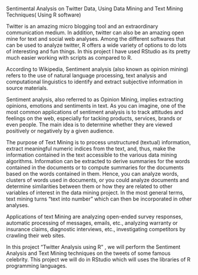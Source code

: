
Sentimental Analysis on Twitter Data, Using Data Mining and Text Mining Techniques( Using R software)

Twitter is an amazing micro blogging tool and an extraordinary communication medium. In addition, twitter can also be an amazing open mine for text and social web analyses. Among the different softwares that can be used to analyze twitter, R offers a wide variety of options to do lots of interesting and fun things. In this project I have used RStudio as its pretty much easier working with scripts as compared to R.

According to Wikipedia, Sentiment analysis (also known as opinion mining) refers to the use of natural language processing, text analysis and computational linguistics to identify and extract subjective information in source materials.

Sentiment analysis, also referred to as Opinion Mining, implies extracting opinions, emotions and sentiments in text. As you can imagine, one of the most common applications of sentiment analysis is to track attitudes and feelings on the web, especially for tacking products, services, brands or even people. The main idea is to determine whether they are viewed positively or negatively by a given audience.

The purpose of Text Mining is to process unstructured (textual) information, extract meaningful numeric indices from the text, and, thus, make the information contained in the text accessible to the various data mining algorithms. Information can be extracted to derive summaries for the words contained in the documents or to compute summaries for the documents based on the words contained in them. Hence, you can analyze words, clusters of words used in documents, or you could analyze documents and determine similarities between them or how they are related to other variables of interest in the data mining project. In the most general terms, text mining turns “text into number” which can then be incorporated in other analyses.

Applications of text Mining are analyzing open-ended survey responses, automatic processing of messages, emails, etc., analyzing warranty or insurance claims, diagnostic interviews, etc., investigating competitors by crawling their web sites.

In this project “Twitter Analysis using R” , we will perform the Sentiment Analysis and Text Mining techniques on  the tweets of some famous celebrity. This project we will do in RStudio which will uses the libraries of R programming languages.
